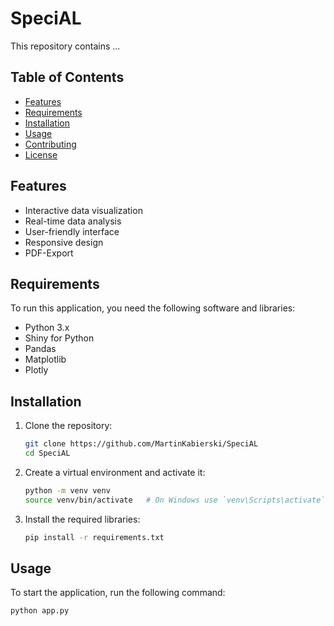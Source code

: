 # SpeciAL 

This repository contains ... 

## Table of Contents

- [Features](#features)
- [Requirements](#requirements)
- [Installation](#installation)
- [Usage](#usage)
- [Contributing](#contributing)
- [License](#license)

## Features

- Interactive data visualization
- Real-time data analysis
- User-friendly interface
- Responsive design
- PDF-Export

## Requirements

To run this application, you need the following software and libraries:

- Python 3.x
- Shiny for Python
- Pandas
- Matplotlib
- Plotly

## Installation

1. Clone the repository:
    ```sh
    git clone https://github.com/MartinKabierski/SpeciAL
    cd SpeciAL
    ```

2. Create a virtual environment and activate it:
    ```sh
    python -m venv venv
    source venv/bin/activate   # On Windows use `venv\Scripts\activate`
    ```

3. Install the required libraries:
    ```sh
    pip install -r requirements.txt
    ```

## Usage

To start the application, run the following command:
```sh
python app.py
